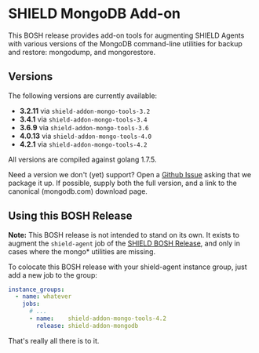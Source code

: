 # SHIELD MongoDB Add-on

This BOSH release provides add-on tools for augmenting SHIELD
Agents with various versions of the MongoDB command-line utilities
for backup and restore: mongodump, and mongorestore.

## Versions

The following versions are currently available:

 - **3.2.11** via `shield-addon-mongo-tools-3.2`
 - **3.4.1**  via `shield-addon-mongo-tools-3.4`
 - **3.6.9**  via `shield-addon-mongo-tools-3.6`
 - **4.0.13** via `shield-addon-mongo-tools-4.0`
 - **4.2.1**  via `shield-addon-mongo-tools-4.2`

All versions are compiled against golang 1.7.5.

Need a version we don't (yet) support?  Open a [Github Issue][bug]
asking that we package it up.  If possible, supply both the full
version, and a link to the canonical (mongodb.com) download page.

## Using this BOSH Release

**Note:** This BOSH release is not intended to stand on its own.
It exists to augment the `shield-agent` job of the [SHIELD BOSH
Release][1], and only in cases where the mongo* utilities
are missing.

To colocate this BOSH release with your shield-agent instance
group, just add a new job to the group:

```yaml
instance_groups:
  - name: whatever
    jobs:
      # ...
      - name:    shield-addon-mongo-tools-4.2
        release: shield-addon-mongodb
```

That's really all there is to it.

[bug]: https://github.com/shieldproject/shield-addon-mongodb-boshrelease/issues
[1]:   https://github.com/starkandwayne/shield-boshrelease
